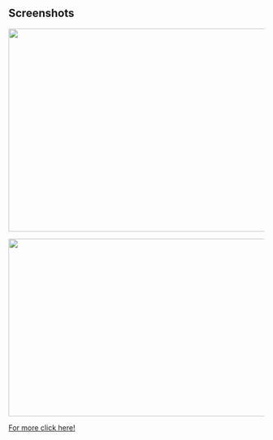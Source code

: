 ## Screenshots

 <p align="center">
  <img width="800" height="400" src="https://github.com/ItsSuru/Data-Science-Business-Analytics-Tasks/blob/master/screenshots/Screenshot221.jpg">
 </p>
 
  <p align="center">
  <img width="800" height="350" src="https://github.com/ItsSuru/Data-Science-Business-Analytics-Tasks/blob/master/screenshots/Screenshot222.jpg">
 </p>
 
<a href="https://github.com/ItsSuru/Data-Science-Business-Analytics-Tasks/tree/master/screenshots">For more click here!<a/>
